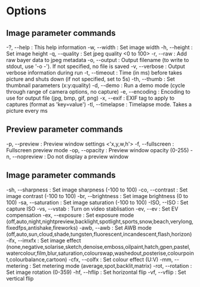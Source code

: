# Options

## Image parameter commands

-?, --help	: This help information
-w, --width	: Set image width <size>
-h, --height	: Set image height <size>
-q, --quality	: Set jpeg quality <0 to 100>
-r, --raw	: Add raw bayer data to jpeg metadata
-o, --output	: Output filename <filename> (to write to stdout, use '-o -'). If not specified, no file is saved
-v, --verbose	: Output verbose information during run
-t, --timeout	: Time (in ms) before takes picture and shuts down (if not specified, set to 5s)
-th, --thumb	: Set thumbnail parameters (x:y:quality)
-d, --demo	: Run a demo mode (cycle through range of camera options, no capture)
-e, --encoding	: Encoding to use for output file (jpg, bmp, gif, png)
-x, --exif	: EXIF tag to apply to captures (format as 'key=value')
-tl, --timelapse	: Timelapse mode. Takes a picture every <t>ms


## Preview parameter commands

-p, --preview	: Preview window settings <'x,y,w,h'>
-f, --fullscreen	: Fullscreen preview mode
-op, --opacity	: Preview window opacity (0-255)
-n, --nopreview	: Do not display a preview window


## Image parameter commands

-sh, --sharpness	: Set image sharpness (-100 to 100)
-co, --contrast	: Set image contrast (-100 to 100)
-br, --brightness	: Set image brightness (0 to 100)
-sa, --saturation	: Set image saturation (-100 to 100)
-ISO, --ISO	: Set capture ISO
-vs, --vstab	: Turn on video stablisation
-ev, --ev	: Set EV compensation
-ex, --exposure	: Set exposure mode (off,auto,night,nightpreview,backlight,spotlight,sports,snow,beach,verylong,fixedfps,antishake,fireworks)
-awb, --awb	: Set AWB mode (off,auto,sun,cloud,shade,tungsten,fluorescent,incandescent,flash,horizon)
-ifx, --imxfx	: Set image effect (none,negative,solarise,sketch,denoise,emboss,oilpaint,hatch,gpen,pastel,watercolour,film,blur,saturation,colourswap,washedout,posterise,colourpoint,colourbalance,cartoon)
-cfx, --colfx	: Set colour effect (U:V)
-mm, --metering	: Set metering mode (average,spot,backlit,matrix)
-rot, --rotation	: Set image rotation (0-359)
-hf, --hflip	: Set horizontal flip
-vf, --vflip	: Set vertical flip







